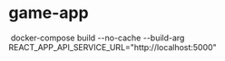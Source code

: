 # game-app

 docker-compose build --no-cache --build-arg REACT_APP_API_SERVICE_URL="http://localhost:5000"
